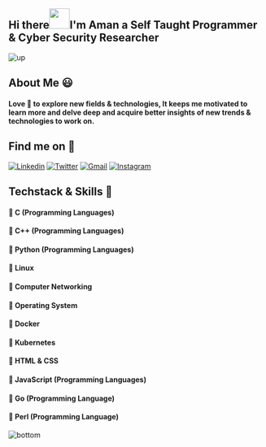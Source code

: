 ## Hi there<img src="https://github.com/nixin72/nixin72/blob/master/wave.gif" width="40">I'm Aman a Self Taught Programmer & Cyber Security Researcher
![up](https://media.giphy.com/media/3osxY9kuM2NGUfvThe/giphy.gif)
## About Me :smiley: 
#### Love :blue_heart: to explore new fields & technologies, It keeps me motivated to learn more and delve deep and acquire better insights of new trends & technologies to work on.

## Find me on :mag_right: 

<a href="https://www.linkedin.com/in/aman-r-558b38186/" target="_blank"><img src="https://img.shields.io/badge/-Linkedin-blue?style=flat-square&logo=Linkedin&logoColor=white" alt="Linkedin"></a> 
<a href="https://twitter.com/_amanraza" target="_blank"><img src="https://img.shields.io/badge/-Twitter-1ca0f1?style=flat-square&labelColor=1ca0f1&logo=twitter&logoColor=white" alt="Twitter"></a> 
<a href="mailto:amanraza1234@gmail.com" target="_blank"><img src="https://img.shields.io/badge/-Gmail-c14438?style=flat-square&logo=Gmail&logoColor=white" alt="Gmail"></a>
<a href="https://instagram.com/_theamanraza/" target="_blank"><img src="https://img.shields.io/badge/-Instagram-C13584?style=flat-square&labelColor=C13584&logo=instagram&logoColor=white" alt="Instagram"></a>

## Techstack & Skills :dart:

#### :radio_button: C (Programming Languages)
#### :radio_button: C++ (Programming Languages)
#### :radio_button: Python (Programming Languages)
#### :radio_button: Linux
#### :radio_button: Computer Networking
#### :radio_button: Operating System
#### :radio_button: Docker
#### :radio_button: Kubernetes
#### :radio_button: HTML & CSS
#### :radio_button: JavaScript (Programming Languages)
#### :radio_button: Go (Programming Language)
#### :radio_button: Perl (Programming Language)

![bottom](https://www.nicepng.com/png/full/82-821447_receive-updates-from-calgary-dream-centre-footer-city.png)
